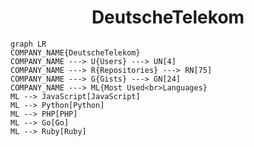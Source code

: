 <h1 align="center">DeutscheTelekom</h1>

```mermaid
graph LR
COMPANY_NAME{DeutscheTelekom}
COMPANY_NAME ---> U{Users} ---> UN[4]
COMPANY_NAME ---> R{Repositories} ---> RN[75]
COMPANY_NAME ---> G{Gists} ---> GN[24]
COMPANY_NAME ---> ML{Most Used<br>Languages}
ML --> JavaScript[JavaScript]
ML --> Python[Python]
ML --> PHP[PHP]
ML --> Go[Go]
ML --> Ruby[Ruby]
```
